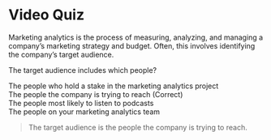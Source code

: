 # Video Quiz
Marketing analytics is the process of measuring, analyzing, and managing a company’s marketing strategy and budget. Often, this involves identifying the company’s target audience. 

The target audience includes which people?

The people who hold a stake in the marketing analytics project    
The people the company is trying to reach (Correct)   
The people most likely to listen to podcasts    
The people on your marketing analytics team   

> The target audience is the people the company is trying to reach. 

